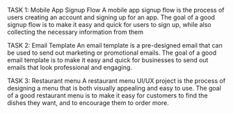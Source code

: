 TASK 1: Mobile App Signup Flow
A mobile app signup flow is the process of users creating an account and signing up for an app. The goal of a good signup flow is to make it easy and quick for users to sign up, while also collecting the necessary information from them

TASK 2: Email Template
An email template is a pre-designed email that can be used to send out marketing or promotional emails. The goal of a good email template is to make it easy and quick for businesses to send out emails that look professional and engaging.

TASK 3: Restaurant menu
A restaurant menu UI/UX project is the process of designing a menu that is both visually appealing and easy to use. The goal of a good restaurant menu is to make it easy for customers to find the dishes they want, and to encourage them to order more.
